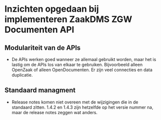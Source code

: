 # Inzichten opgedaan bij implementeren ZaakDMS ZGW Documenten API

## Modulariteit van de APIs
- De APIs werken goed wanneer ze allemaal gebruikt worden, maar het is lastig om de APIs los van elkaar te gebruiken. Bijvoorbeeld alleen OpenZaak of alleen OpenDocumenten. Er zijn veel connecties en data duplicatie.

## Standaard managment
  - Release notes komen niet overeen met de wijzigingen die in de standaard zitten. 1.4.2 en 1.4.3 zijn hetzelfde op het versie nummer na, maar de release notes zeggen wat anders.

